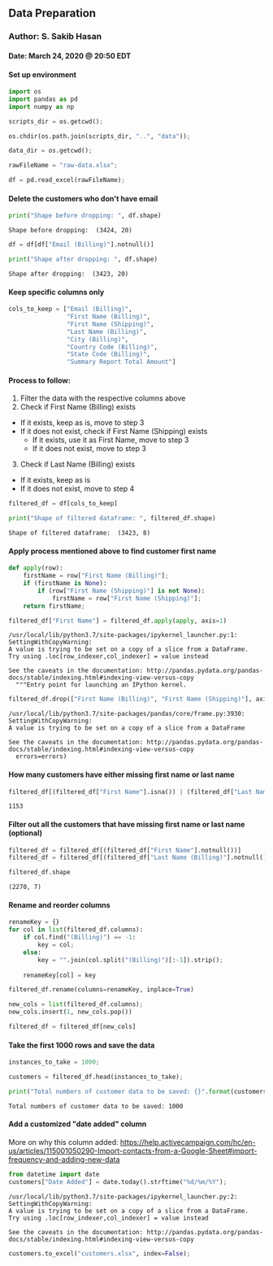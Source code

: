 
## Data Preparation
### Author: S. Sakib Hasan
#### Date: March 24, 2020 @ 20:50 EDT

#### Set up environment


```python
import os
import pandas as pd
import numpy as np
```


```python
scripts_dir = os.getcwd();
```


```python
os.chdir(os.path.join(scripts_dir, "..", "data"));
```


```python
data_dir = os.getcwd();
```


```python
rawFileName = "raw-data.xlsx";
```


```python
df = pd.read_excel(rawFileName);
```

#### Delete the customers who don't have email


```python
print("Shape before dropping: ", df.shape)
```

    Shape before dropping:  (3424, 20)



```python
df = df[df["Email (Billing)"].notnull()]
```


```python
print("Shape after dropping: ", df.shape)
```

    Shape after dropping:  (3423, 20)


#### Keep specific columns only


```python
cols_to_keep = ["Email (Billing)",
                "First Name (Billing)",
                "First Name (Shipping)",
                "Last Name (Billing)",
                "City (Billing)", 
                "Country Code (Billing)", 
                "State Code (Billing)", 
                "Summary Report Total Amount"]
```

#### Process to follow:
1. Filter the data with the respective columns above
2. Check if First Name (Billing) exists
  - If it exists, keep as is, move to step 3
  - If it does not exist, check if First Name (Shipping) exists
    - If it exists, use it as First Name, move to step 3
    - If it does not exist, move to step 3
3. Check if Last Name (Billing) exists
  - If it exists, keep as is
  - If it does not exist, move to step 4


```python
filtered_df = df[cols_to_keep]
```


```python
print("Shape of filtered dataframe: ", filtered_df.shape)
```

    Shape of filtered dataframe:  (3423, 8)


#### Apply process mentioned above to find customer first name


```python
def apply(row):
    firstName = row["First Name (Billing)"];
    if (firstName is None):
        if (row["First Name (Shipping)"] is not None):
            firstName = row["First Name (Shipping)"];
    return firstName;
```


```python
filtered_df["First Name"] = filtered_df.apply(apply, axis=1)
```

    /usr/local/lib/python3.7/site-packages/ipykernel_launcher.py:1: SettingWithCopyWarning: 
    A value is trying to be set on a copy of a slice from a DataFrame.
    Try using .loc[row_indexer,col_indexer] = value instead
    
    See the caveats in the documentation: http://pandas.pydata.org/pandas-docs/stable/indexing.html#indexing-view-versus-copy
      """Entry point for launching an IPython kernel.



```python
filtered_df.drop(["First Name (Billing)", "First Name (Shipping)"], axis=1, inplace=True);
```

    /usr/local/lib/python3.7/site-packages/pandas/core/frame.py:3930: SettingWithCopyWarning: 
    A value is trying to be set on a copy of a slice from a DataFrame
    
    See the caveats in the documentation: http://pandas.pydata.org/pandas-docs/stable/indexing.html#indexing-view-versus-copy
      errors=errors)


#### How many customers have either missing first name or last name


```python
filtered_df[(filtered_df["First Name"].isna()) | (filtered_df["Last Name (Billing)"].isna())].shape[0]
```




    1153



#### Filter out all the customers that have missing first name or last name (optional)


```python
filtered_df = filtered_df[(filtered_df["First Name"].notnull())]
filtered_df = filtered_df[(filtered_df["Last Name (Billing)"].notnull())]
```


```python
filtered_df.shape
```




    (2270, 7)



#### Rename and reorder columns


```python
renameKey = {}
for col in list(filtered_df.columns):
    if col.find("(Billing)") == -1:
        key = col;
    else:
        key = "".join(col.split("(Billing)")[:-1]).strip();
        
    renameKey[col] = key
```


```python
filtered_df.rename(columns=renameKey, inplace=True)
```


```python
new_cols = list(filtered_df.columns);
new_cols.insert(1, new_cols.pop())
```


```python
filtered_df = filtered_df[new_cols]
```

#### Take the first 1000 rows and save the data


```python
instances_to_take = 1000;
```


```python
customers = filtered_df.head(instances_to_take);
```


```python
print("Total numbers of customer data to be saved: {}".format(customers.shape[0]))
```

    Total numbers of customer data to be saved: 1000


#### Add a customized "date added" column
More on why this column added: https://help.activecampaign.com/hc/en-us/articles/115001050290-Import-contacts-from-a-Google-Sheet#import-frequency-and-adding-new-data


```python
from datetime import date
customers["Date Added"] = date.today().strftime("%d/%m/%Y");
```

    /usr/local/lib/python3.7/site-packages/ipykernel_launcher.py:2: SettingWithCopyWarning: 
    A value is trying to be set on a copy of a slice from a DataFrame.
    Try using .loc[row_indexer,col_indexer] = value instead
    
    See the caveats in the documentation: http://pandas.pydata.org/pandas-docs/stable/indexing.html#indexing-view-versus-copy
      



```python
customers.to_excel("customers.xlsx", index=False);
```
